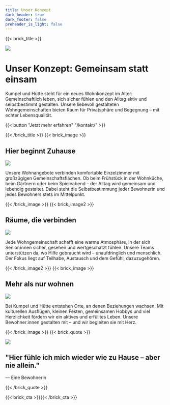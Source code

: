 ```yaml
---
title: Unser Konzept
dark_header: true
dark_footer: false
preheader_is_light: false
---
```

{{< brick_title >}}

![](/uploads/photos/hike/hike1.jpg)

# Unser Konzept: Gemeinsam statt einsam

Kumpel und Hütte steht für ein neues Wohnkonzept im Alter: Gemeinschaftlich leben, sich sicher fühlen und den Alltag aktiv und selbstbestimmt gestalten. Unsere liebevoll gestalteten Wohngemeinschaften bieten Raum für Privatsphäre und Begegnung – mit echter Lebensqualität.

{{< button "Jetzt mehr erfahren" "/kontakt/" >}}

{{< /brick_title >}}
{{< brick_image >}}

## Hier beginnt Zuhause

![](/uploads/photos/hike/hike2.jpg)

Unsere Wohnangebote verbinden komfortable Einzelzimmer mit großzügigen Gemeinschaftsflächen. Ob beim Frühstück in der Wohnküche, beim Gärtnern oder beim Spieleabend – der Alltag wird gemeinsam und lebendig gestaltet. Dabei steht die Selbstbestimmung jeder Bewohnerin und jedes Bewohners stets im Mittelpunkt.

{{< /brick_image >}}
{{< brick_image2 >}}

## Räume, die verbinden

![](/uploads/photos/hike/hike3.jpg)

Jede Wohngemeinschaft schafft eine warme Atmosphäre, in der sich Senior:innen sicher, gesehen und wertgeschätzt fühlen. Unsere Teams unterstützen da, wo Hilfe gebraucht wird – unaufdringlich und menschlich. Der Fokus liegt auf Teilhabe, Austausch und dem Gefühl, dazuzugehören.

{{< /brick_image2 >}}
{{< brick_image >}}

## Mehr als nur wohnen

![](/uploads/photos/hike/hike4.jpg)

Bei Kumpel und Hütte entstehen Orte, an denen Beziehungen wachsen. Mit kulturellen Ausflügen, kleinen Festen, gemeinsamen Hobbys und viel Herzlichkeit fördern wir ein aktives und erfülltes Leben. Unsere Bewohner:innen gestalten mit – und wir begleiten sie mit Herz.

{{< /brick_image >}}
{{< brick_quote >}}

![](/uploads/photos/hike/hike1.jpg)

## "Hier fühle ich mich wieder wie zu Hause – aber nie allein."
— Eine Bewohnerin

{{< /brick_quote >}}


{{< brick_cta >}}{{< /brick_cta >}}

